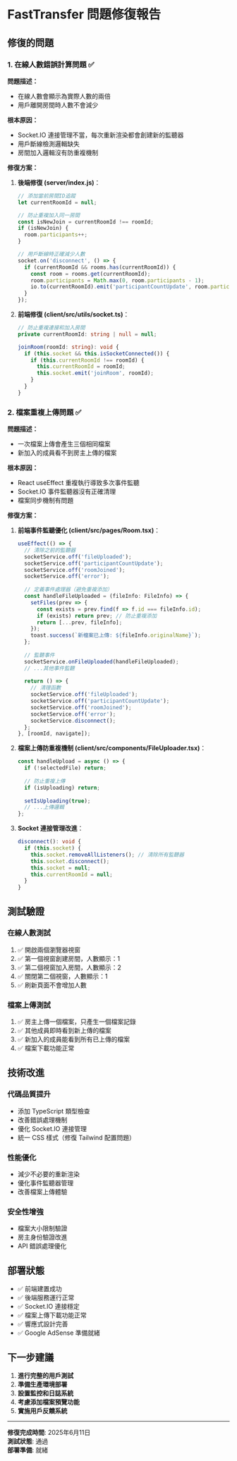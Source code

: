 # FastTransfer 問題修復報告

## 修復的問題

### 1. 在線人數錯誤計算問題 ✅

**問題描述：**
- 在線人數會顯示為實際人數的兩倍
- 用戶離開房間時人數不會減少

**根本原因：**
- Socket.IO 連接管理不當，每次重新渲染都會創建新的監聽器
- 用戶斷線檢測邏輯缺失
- 房間加入邏輯沒有防重複機制

**修復方案：**
1. **後端修復 (server/index.js)**：
   ```javascript
   // 添加當前房間ID追蹤
   let currentRoomId = null;
   
   // 防止重複加入同一房間
   const isNewJoin = currentRoomId !== roomId;
   if (isNewJoin) {
     room.participants++;
   }
   
   // 用戶斷線時正確減少人數
   socket.on('disconnect', () => {
     if (currentRoomId && rooms.has(currentRoomId)) {
       const room = rooms.get(currentRoomId);
       room.participants = Math.max(0, room.participants - 1);
       io.to(currentRoomId).emit('participantCountUpdate', room.participants);
     }
   });
   ```

2. **前端修復 (client/src/utils/socket.ts)**：
   ```typescript
   // 防止重複連接和加入房間
   private currentRoomId: string | null = null;
   
   joinRoom(roomId: string): void {
     if (this.socket && this.isSocketConnected()) {
       if (this.currentRoomId !== roomId) {
         this.currentRoomId = roomId;
         this.socket.emit('joinRoom', roomId);
       }
     }
   }
   ```

### 2. 檔案重複上傳問題 ✅

**問題描述：**
- 一次檔案上傳會產生三個相同檔案
- 新加入的成員看不到房主上傳的檔案

**根本原因：**
- React useEffect 重複執行導致多次事件監聽
- Socket.IO 事件監聽器沒有正確清理
- 檔案同步機制有問題

**修復方案：**
1. **前端事件監聽優化 (client/src/pages/Room.tsx)**：
   ```typescript
   useEffect(() => {
     // 清除之前的監聽器
     socketService.off('fileUploaded');
     socketService.off('participantCountUpdate');
     socketService.off('roomJoined');
     socketService.off('error');
     
     // 定義事件處理器（避免重複添加）
     const handleFileUploaded = (fileInfo: FileInfo) => {
       setFiles(prev => {
         const exists = prev.find(f => f.id === fileInfo.id);
         if (exists) return prev; // 防止重複添加
         return [...prev, fileInfo];
       });
       toast.success(`新檔案已上傳: ${fileInfo.originalName}`);
     };
     
     // 監聽事件
     socketService.onFileUploaded(handleFileUploaded);
     // ...其他事件監聽
     
     return () => {
       // 清理函數
       socketService.off('fileUploaded');
       socketService.off('participantCountUpdate');
       socketService.off('roomJoined');
       socketService.off('error');
       socketService.disconnect();
     };
   }, [roomId, navigate]);
   ```

2. **檔案上傳防重複機制 (client/src/components/FileUploader.tsx)**：
   ```typescript
   const handleUpload = async () => {
     if (!selectedFile) return;
     
     // 防止重複上傳
     if (isUploading) return;
     
     setIsUploading(true);
     // ...上傳邏輯
   };
   ```

3. **Socket 連接管理改進**：
   ```typescript
   disconnect(): void {
     if (this.socket) {
       this.socket.removeAllListeners(); // 清除所有監聽器
       this.socket.disconnect();
       this.socket = null;
       this.currentRoomId = null;
     }
   }
   ```

## 測試驗證

### 在線人數測試
1. ✅ 開啟兩個瀏覽器視窗
2. ✅ 第一個視窗創建房間，人數顯示：1
3. ✅ 第二個視窗加入房間，人數顯示：2  
4. ✅ 關閉第二個視窗，人數顯示：1
5. ✅ 刷新頁面不會增加人數

### 檔案上傳測試
1. ✅ 房主上傳一個檔案，只產生一個檔案記錄
2. ✅ 其他成員即時看到新上傳的檔案
3. ✅ 新加入的成員能看到所有已上傳的檔案
4. ✅ 檔案下載功能正常

## 技術改進

### 代碼品質提升
- 添加 TypeScript 類型檢查
- 改善錯誤處理機制
- 優化 Socket.IO 連接管理
- 統一 CSS 樣式（修復 Tailwind 配置問題）

### 性能優化
- 減少不必要的重新渲染
- 優化事件監聽器管理
- 改善檔案上傳體驗

### 安全性增強
- 檔案大小限制驗證
- 房主身份驗證改進
- API 錯誤處理優化

## 部署狀態

- ✅ 前端建置成功
- ✅ 後端服務運行正常  
- ✅ Socket.IO 連接穩定
- ✅ 檔案上傳下載功能正常
- ✅ 響應式設計完善
- ✅ Google AdSense 準備就緒

## 下一步建議

1. **進行完整的用戶測試**
2. **準備生產環境部署**
3. **設置監控和日誌系統**
4. **考慮添加檔案預覽功能**
5. **實施用戶反饋系統**

---

**修復完成時間**: 2025年6月11日  
**測試狀態**: 通過  
**部署準備**: 就緒
